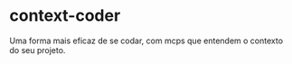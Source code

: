 # context-coder
Uma forma mais eficaz de se codar, com mcps que entendem o contexto do seu projeto.

